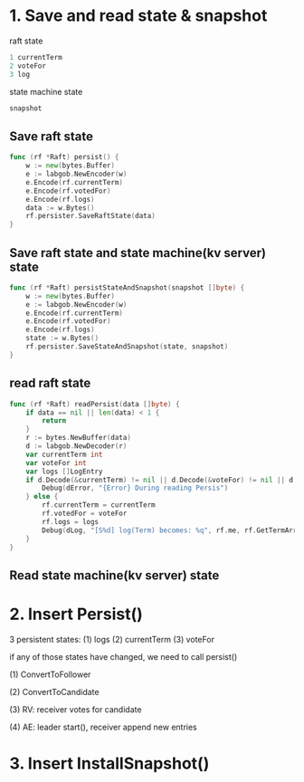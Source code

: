 # 1. Save and read state & snapshot

raft state

```go
1 currentTerm
2 voteFor
3 log

```

state machine state

```go
snapshot
```

## Save raft state

```go
func (rf *Raft) persist() {
	w := new(bytes.Buffer)
	e := labgob.NewEncoder(w)
	e.Encode(rf.currentTerm)
	e.Encode(rf.votedFor)
	e.Encode(rf.logs)
	data := w.Bytes()
	rf.persister.SaveRaftState(data)
}
```

## Save raft state and state machine(kv server) state

```go
func (rf *Raft) persistStateAndSnapshot(snapshot []byte) {
	w := new(bytes.Buffer)
	e := labgob.NewEncoder(w)
	e.Encode(rf.currentTerm)
	e.Encode(rf.votedFor)
	e.Encode(rf.logs)
	state := w.Bytes()
	rf.persister.SaveStateAndSnapshot(state, snapshot)
}
```

## read raft state

```go
func (rf *Raft) readPersist(data []byte) {
	if data == nil || len(data) < 1 {
		return
	}
	r := bytes.NewBuffer(data)
	d := labgob.NewDecoder(r)
	var currentTerm int
	var voteFor int
	var logs []LogEntry
	if d.Decode(&currentTerm) != nil || d.Decode(&voteFor) != nil || d.Decode(&logs) != nil {
		Debug(dError, "{Error} During reading Persis")
	} else {
		rf.currentTerm = currentTerm
		rf.votedFor = voteFor
		rf.logs = logs
		Debug(dLog, "[S%d] log(Term) becomes: %q", rf.me, rf.GetTermArray())
	}
}
```

## Read state machine(kv server) state



# 2. Insert Persist()

3 persistent states: (1) logs (2) currentTerm (3) voteFor

if any of those states have changed, we need to call persist()

(1) ConvertToFollower

(2) ConvertToCandidate

(3) RV: receiver votes for candidate

(4) AE: leader start(), receiver append new entries



# 3. Insert InstallSnapshot()

